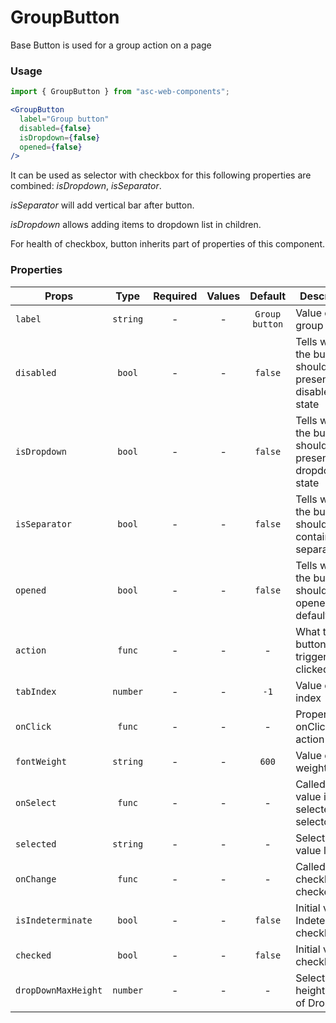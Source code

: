 # GroupButton

Base Button is used for a group action on a page

### Usage

```js
import { GroupButton } from "asc-web-components";
```

```jsx
<GroupButton
  label="Group button"
  disabled={false}
  isDropdown={false}
  opened={false}
/>
```

It can be used as selector with checkbox for this following properties are combined: *isDropdown*, *isSeparator*.

*isSeparator* will add vertical bar after button.

*isDropdown* allows adding items to dropdown list in children.

For health of checkbox, button inherits part of properties of this component.

### Properties

| Props               | Type     | Required | Values | Default        | Description                                           |
| ------------------- | :------: | :------: | :----: | :------------: | ----------------------------------------------------- |
| `label`             | `string` |    -     | -      | `Group button` | Value of the group button                             |
| `disabled`          | `bool`   |    -     | -      | `false`        | Tells when the button should present a disabled state |
| `isDropdown`        | `bool`   |    -     | -      | `false`        | Tells when the button should present a dropdown state |
| `isSeparator`       | `bool`   |    -     | -      | `false`        | Tells when the button should contain separator        |
| `opened`            | `bool`   |    -     | -      | `false`        | Tells when the button should be opened by default     |
| `action`            | `func`   |    -     | -      | -              | What the button will trigger when clicked             |
| `tabIndex`          | `number` |    -     | -      | `-1`           | Value of tab index                                    |
| `onClick`           | `func`   |    -     | -      | -              | Property for onClick action                           |
| `fontWeight`        | `string` |    -     | -      | `600`          | Value of font weight                                  |
| `onSelect`          | `func`   |    -     | -      | -              | Called when value is selected in selector             |
| `selected`          | `string` |    -     | -      | -              | Selected value label                                  |
| `onChange`          | `func`   |    -     | -      | -              | Called when checkbox is checked                       |
| `isIndeterminate`   | `bool`   |    -     | -      | `false`        | Initial value of Indeterminate checkbox               |
| `checked`           | `bool`   |    -     | -      | `false`        | Initial value of checkbox                             |
| `dropDownMaxHeight` | `number` |    -     | -      | -              | Selected height value of DropDown                     |
